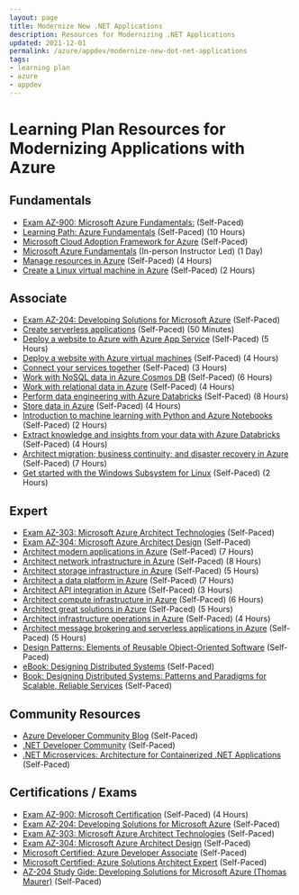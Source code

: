 ```yaml
---
layout: page
title: Modernize New .NET Applications
description: Resources for Modernizing .NET Applications
updated: 2021-12-01
permalink: /azure/appdev/modernize-new-dot-net-applications
tags: 
- learning plan
- azure
- appdev
---
```


# Learning Plan Resources for Modernizing Applications with Azure

## Fundamentals

* [Exam AZ-900: Microsoft Azure Fundamentals:](https://docs.microsoft.com/en-us/learn/certifications/exams/az-900?wt.mc_id=learningredirect_certs-web-wwl) (Self-Paced)
* [Learning Path: Azure Fundamentals](https://docs.microsoft.com/en-us/learn/paths/azure-fundamentals/) (Self-Paced) (10 Hours)
* [Microsoft Cloud Adoption Framework for Azure](https://docs.microsoft.com/en-us/learn/modules/microsoft-cloud-adoption-framework-for-azure/) (Self-Paced)
* [Microsoft Azure Fundamentals](https://www.microsoft.com/learning/course.aspx?cid=AZ-900T01) (In-person Instructor Led) (1 Day)
* [Manage resources in Azure](https://docs.microsoft.com/en-us/learn/paths/manage-resources-in-azure/) (Self-Paced) (4 Hours)
* [Create a Linux virtual machine in Azure](https://docs.microsoft.com/en-us/learn/modules/create-linux-virtual-machine-in-azure/) (Self-Paced) (2 Hours)

## Associate

* [Exam AZ-204: Developing Solutions for Microsoft Azure](https://docs.microsoft.com/en-us/learn/certifications/exams/az-204?wt.mc_id=learningredirect_certs-web-wwl) (Self-Paced)
* [Create serverless applications](https://docs.microsoft.com/en-us/learn/paths/create-serverless-applications/) (Self-Paced) (50 Minutes)
* [Deploy a website to Azure with Azure App Service](https://docs.microsoft.com/en-us/learn/paths/deploy-a-website-with-azure-app-service/) (Self-Paced) (5 Hours)
* [Deploy a website with Azure virtual machines](https://docs.microsoft.com/en-us/learn/paths/deploy-a-website-with-azure-virtual-machines/) (Self-Paced) (4 Hours)
* [Connect your services together](https://docs.microsoft.com/en-us/learn/paths/connect-your-services-together/) (Self-Paced) (3 Hours)
* [Work with NoSQL data in Azure Cosmos DB](https://docs.microsoft.com/en-us/learn/paths/work-with-nosql-data-in-azure-cosmos-db/) (Self-Paced) (6 Hours)
* [Work with relational data in Azure](https://docs.microsoft.com/en-us/learn/paths/work-with-relational-data-in-azure/) (Self-Paced) (4 Hours)
* [Perform data engineering with Azure Databricks](https://docs.microsoft.com/en-us/learn/paths/data-engineering-with-databricks/) (Self-Paced) (8 Hours)
* [Store data in Azure](https://docs.microsoft.com/en-us/learn/paths/store-data-in-azure/) (Self-Paced) (4 Hours)
* [Introduction to machine learning with Python and Azure Notebooks](https://docs.microsoft.com/en-us/learn/paths/intro-to-ml-with-python/) (Self-Paced) (2 Hours)
* [Extract knowledge and insights from your data with Azure Databricks](https://docs.microsoft.com/en-us/learn/paths/data-science/) (Self-Paced) (4 Hours)
* [Architect migration; business continuity; and disaster recovery in Azure](https://docs.microsoft.com/en-us/learn/paths/architect-migration-bcdr/) (Self-Paced) (7 Hours)
* [Get started with the Windows Subsystem for Linux](https://docs.microsoft.com/en-us/learn/modules/get-started-with-windows-subsystem-for-linux/) (Self-Paced) (2 Hours)

## Expert

* [Exam AZ-303: Microsoft Azure Architect Technologies](https://docs.microsoft.com/en-us/learn/certifications/exams/az-303?wt.mc_id=learningredirect_certs-web-wwl) (Self-Paced)
* [Exam AZ-304: Microsoft Azure Architect Design](https://docs.microsoft.com/en-us/learn/certifications/exams/az-304?wt.mc_id=learningredirect_certs-web-wwl) (Self-Paced)
* [Architect modern applications in Azure](https://docs.microsoft.com/en-us/learn/paths/architect-modern-apps/) (Self-Paced) (7 Hours)
* [Architect network infrastructure in Azure](https://docs.microsoft.com/en-us/learn/paths/architect-network-infrastructure/) (Self-Paced) (8 Hours)
* [Architect storage infrastructure in Azure](https://docs.microsoft.com/en-us/learn/paths/architect-storage-infrastructure/) (Self-Paced) (5 Hours)
* [Architect a data platform in Azure](https://docs.microsoft.com/en-us/learn/paths/architect-data-platform/) (Self-Paced) (7 Hours)
* [Architect API integration in Azure](https://docs.microsoft.com/en-us/learn/paths/architect-api-integration/) (Self-Paced) (3 Hours)
* [Architect compute infrastructure in Azure](https://docs.microsoft.com/en-us/learn/paths/architect-compute-infrastructure/) (Self-Paced) (6 Hours)
* [Architect great solutions in Azure](https://docs.microsoft.com/en-us/learn/paths/architect-great-solutions-in-azure/) (Self-Paced) (5 Hours)
* [Architect infrastructure operations in Azure](https://docs.microsoft.com/en-us/learn/paths/architect-infrastructure-operations/) (Self-Paced) (4 Hours)
* [Architect message brokering and serverless applications in Azure](https://docs.microsoft.com/en-us/learn/paths/architect-messaging-serverless/) (Self-Paced) (5 Hours)
* [Design Patterns: Elements of Reusable Object-Oriented Software](https://www.amazon.com/Design-Patterns-Elements-Reusable-Object-Oriented/dp/0201633612) (Self-Paced)
* [eBook: Designing Distributed Systems](https://azure.microsoft.com/en-us/resources/designing-distributed-systems/) (Self-Paced)
* [Book: Designing Distributed Systems: Patterns and Paradigms for Scalable, Reliable Services](https://www.amazon.com/Designing-Distributed-Systems-Patterns-Paradigms/dp/1491983647) (Self-Paced)

## Community Resources

* [Azure Developer Community Blog](https://techcommunity.microsoft.com/t5/Azure-Developer-Community-Blog/bg-p/AzureDevCommunityBlog) (Self-Paced)
* [.NET Developer Community](https://dotnet.microsoft.com/platform/community) (Self-Paced)
* [.NET Microservices: Architecture for Containerized .NET Applications](https://docs.microsoft.com/en-us/dotnet/architecture/microservices/) (Self-Paced)

## Certifications / Exams

* [Exam AZ-900: Microsoft Certification](https://docs.microsoft.com/en-us/learn/certifications/exams/az-900) (Self-Paced) (4 Hours)
* [Exam AZ-204: Developing Solutions for Microsoft Azure](https://docs.microsoft.com/en-us/learn/certifications/exams/az-204?wt.mc_id=learningredirect_certs-web-wwl) (Self-Paced)
* [Exam AZ-303: Microsoft Azure Architect Technologies](https://docs.microsoft.com/en-us/learn/certifications/exams/az-303?wt.mc_id=learningredirect_certs-web-wwl) (Self-Paced)
* [Exam AZ-304: Microsoft Azure Architect Design](https://docs.microsoft.com/en-us/learn/certifications/exams/az-304?wt.mc_id=learningredirect_certs-web-wwl) (Self-Paced)
* [Microsoft Certified: Azure Developer Associate](https://docs.microsoft.com/en-us/learn/certifications/azure-developer) (Self-Paced)
* [Microsoft Certified: Azure Solutions Architect Expert](https://docs.microsoft.com/en-us/learn/certifications/azure-solutions-architect) (Self-Paced)
* [AZ-204 Study Gide: Developing Solutions for Microsoft Azure (Thomas Maurer)](https://www.thomasmaurer.ch/2020/03/az-204-study-guide-developing-solutions-for-microsoft-azure/) (Self-Paced)
